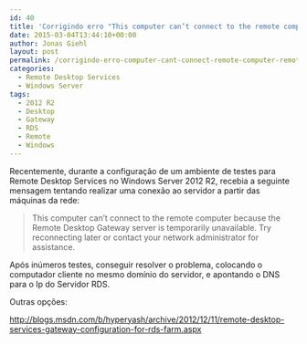 ```yaml
---
id: 40
title: 'Corrigindo erro "This computer can’t connect to the remote computer because the Remote Desktop Gateway server is temporarily unavailable. Try reconnecting later or contact your network administrator for assistance."'
date: 2015-03-04T13:44:10+00:00
author: Jonas Giehl
layout: post
permalink: /corrigindo-erro-computer-cant-connect-remote-computer-remote-desktop-gateway-server-temporarily-unavailable-try-reconnecting-later-contact-network-adminis/
categories:
  - Remote Desktop Services
  - Windows Server
tags:
  - 2012 R2
  - Desktop
  - Gateway
  - RDS
  - Remote
  - Windows
---
```

Recentemente, durante a configuração de um ambiente de testes para Remote Desktop Services no Windows Server 2012 R2, recebia a seguinte mensagem tentando realizar uma conexão ao servidor a partir das máquinas da rede:

> This computer can’t connect to the remote computer because the Remote Desktop Gateway server is temporarily unavailable. Try reconnecting later or contact your network administrator for assistance.

Após inúmeros testes, conseguir resolver o problema, colocando o computador cliente no mesmo domínio do servidor, e apontando o DNS para o Ip do Servidor RDS.

Outras opções:

http://blogs.msdn.com/b/hyperyash/archive/2012/12/11/remote-desktop-services-gateway-configuration-for-rds-farm.aspx
